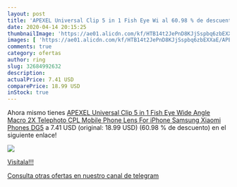 ```yaml
---
layout: post
title: 'APEXEL Universal Clip 5 in 1 Fish Eye Wi al 60.98 % de descuento'
date: 2020-04-14 20:15:25
thumbnailImage: 'https://ae01.alicdn.com/kf/HTB14t2JePnD8KJjSspbq6zbEXXaE/APEXEL-Universal-Clip-5-in-1-Fish-Eye-Wide-Angle-Macro-2X-Telephoto-CPL-Mobile-Phone.jpg_350x350._SL200_.jpg'
images: [ 'https://ae01.alicdn.com/kf/HTB14t2JePnD8KJjSspbq6zbEXXaE/APEXEL-Universal-Clip-5-in-1-Fish-Eye-Wide-Angle-Macro-2X-Telephoto-CPL-Mobile-Phone.jpg_350x350._SL200_.jpg' ]
comments: true
category: ofertas
author: ring
slug: 32684992632
description:
actualPrice: 7.41 USD
comparePrice: 18.99 USD
inStock: true
---
```


Ahora mismo tienes [APEXEL Universal Clip 5 in 1 Fish Eye Wide Angle Macro 2X Telephoto CPL Mobile Phone Lens For iPhone Samsung Xiaomi Phones DG5](https://www.amazon.com/dp/32684992632/?tag=redken08-20) a 7.41 USD (original: 18.99 USD) (60.98 %  de descuento) en el siguiente enlace!

[![](https://ae01.alicdn.com/kf/HTB14t2JePnD8KJjSspbq6zbEXXaE/APEXEL-Universal-Clip-5-in-1-Fish-Eye-Wide-Angle-Macro-2X-Telephoto-CPL-Mobile-Phone.jpg_350x350._SL200_.jpg)](https://www.amazon.com/dp/32684992632/?tag=redken08-20)

[Visítala!!!](https://www.amazon.com/dp/32684992632/?tag=redken08-20)

[Consulta otras ofertas en nuestro canal de telegram](https://t.me/s/ofertas25)
